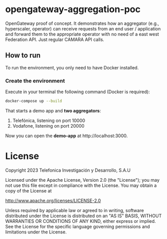 # opengateway-aggregation-poc

OpenGateway proof of concept. It demonstrates how an aggregator (e.g., hyperscaler, operator) can receive requests from an end user / application and forward them to the appropriate operator with no need of a east west Federation API. Just regular CAMARA API calls.

## How to run

To run the environment, you only need to have Docker installed.

### Create the environment

Execute in your terminal the following command (Docker is required):

```sh
docker-compose up --build
```

That starts a demo app and **two aggregators**:
1. Telefónica, listening on port 10000
2. Vodafone, listening on port 20000

Now you can open the **demo-app** at http://localhost:3000.

# License

Copyright 2023 Telefonica Investigación y Desarrollo, S.A.U

Licensed under the Apache License, Version 2.0 (the "License"); you may not use this file except in compliance with the License. You may obtain a copy of the License at

http://www.apache.org/licenses/LICENSE-2.0

Unless required by applicable law or agreed to in writing, software distributed under the License is distributed on an "AS IS" BASIS, WITHOUT WARRANTIES OR CONDITIONS OF ANY KIND, either express or implied. See the License for the specific language governing permissions and limitations under the License.
